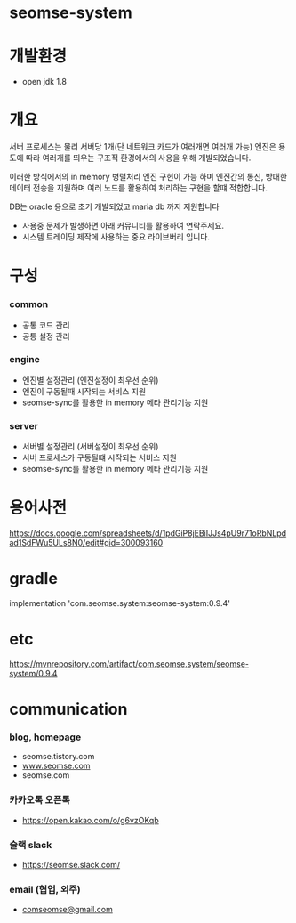 # seomse-system

# 개발환경
- open jdk 1.8

# 개요
서버 프로세스는 물리 서버당 1개(단 네트워크 카드가 여러개면 여러개 가능) 엔진은 용도에 따라 여러개를 띄우는 구조적 환경에서의 사용을 위해 개발되었습니다.

이러한 방식에서의 in memory 병렬처리 엔진 구현이 가능 하며 엔진간의 통신, 방대한 데이터 전송을 지원하며 여러 노드를 활용하여 처리하는 구현을 할떄 적합합니다.

DB는 oracle 용으로 초기 개발되었고 maria db 까지 지원합니다
- 사용중 문제가 발생하면 아래 커뮤니티를 활용하여 연락주세요.
- 시스템 트레이딩 제작에 사용하는 중요 라이브버리 입니다.

# 구성
### common 
- 공통 코드 관리
- 공통 설정 관리

### engine
- 엔진별 설정관리 (엔진설정이 최우선 순위)
- 엔진이 구동될때 시작되는 서비스 지원
- seomse-sync를 활용한 in memory 메타 관리기능 지원

### server
- 서버별 설정관리 (서버설정이 최우선 순위)
- 서버 프로세스가 구동될떄 시작되는 서비스 지원
- seomse-sync를 활용한 in memory 메타 관리기능 지원

# 용어사전
https://docs.google.com/spreadsheets/d/1pdGiP8jEBiIJJs4pU9r71oRbNLpdad1SdFWu5ULs8N0/edit#gid=300093160

# gradle
implementation 'com.seomse.system:seomse-system:0.9.4'

# etc
https://mvnrepository.com/artifact/com.seomse.system/seomse-system/0.9.4

# communication
### blog, homepage
- seomse.tistory.com
- www.seomse.com
- seomse.com

### 카카오톡 오픈톡
 - https://open.kakao.com/o/g6vzOKqb

### 슬랙 slack
- https://seomse.slack.com/

### email (협업, 외주)
 - comseomse@gmail.com